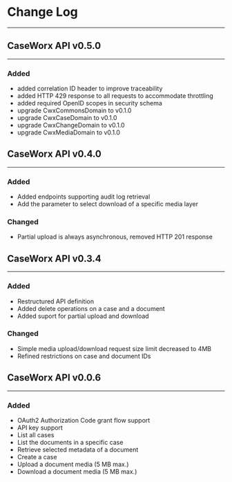 # Change Log
------------

## CaseWorx API v0.5.0
----------------------

### Added
- added correlation ID header to improve traceability
- added HTTP 429 response to all requests to accommodate throttling
- added required OpenID scopes in security schema
- upgrade CwxCommonsDomain to v0.1.0
- upgrade CwxCaseDomain to v0.1.0
- upgrade CwxChangeDomain to v0.1.0
- upgrade CwxMediaDomain to v0.1.0

## CaseWorx API v0.4.0
----------------------

### Added
- Added endpoints supporting audit log retrieval
- Add the parameter to select download of a specific media layer

### Changed
- Partial upload is always asynchronous, removed HTTP 201 response

## CaseWorx API v0.3.4
----------------------

### Added
- Restructured API definition
- Added delete operations on a case and a document
- Added suport for partial upload and download

### Changed
- Simple media upload/download request size limit decreased to 4MB
- Refined restrictions on case and document IDs

## CaseWorx API v0.0.6
----------------------

### Added
- OAuth2 Authorization Code grant flow support
- API key support
- List all cases
- List the documents in a specific case
- Retrieve selected metadata of a document
- Create a case
- Upload a document media (5 MB max.)
- Download a document media (5 MB max.)
